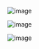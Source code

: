 ![image](https://github.com/nattar-kani/sql-interview-Q-A/assets/98700794/28008ba4-afd4-4dbf-a3f1-55f700efff26)

![image](https://github.com/nattar-kani/sql-interview-Q-A/assets/98700794/b3327873-264b-4177-a17c-83ae549da396)

![image](https://github.com/nattar-kani/sql-interview-Q-A/assets/98700794/254039d6-d66f-4762-bbb8-8dbf9ef55274)
